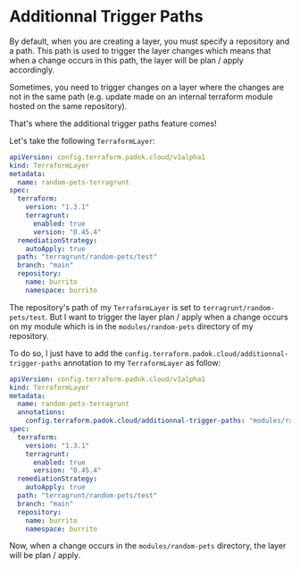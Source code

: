 # Additionnal Trigger Paths

By default, when you are creating a layer, you must specify a repository and a path. This path is used to trigger the layer changes which means that when a change occurs in this path, the layer will be plan / apply accordingly.

Sometimes, you need to trigger changes on a layer where the changes are not in the same path (e.g. update made on an internal terraform module hosted on the same repository).

That's where the additional trigger paths feature comes!

Let's take the following `TerraformLayer`:

```yaml
apiVersion: config.terraform.padok.cloud/v1alpha1
kind: TerraformLayer
metadata:
  name: random-pets-terragrunt
spec:
  terraform:
    version: "1.3.1"
    terragrunt:
      enabled: true
      version: "0.45.4"
  remediationStrategy:
    autoApply: true
  path: "terragrunt/random-pets/test"
  branch: "main"
  repository:
    name: burrito
    namespace: burrito
```

The repository's path of my `TerraformLayer` is set to `terragrunt/random-pets/test`. But I want to trigger the layer plan / apply when a change occurs on my module which is in the `modules/random-pets` directory of my repository.

To do so, I just have to add the `config.terraform.padok.cloud/additionnal-trigger-paths` annotation to my `TerraformLayer` as follow:

```yaml
apiVersion: config.terraform.padok.cloud/v1alpha1
kind: TerraformLayer
metadata:
  name: random-pets-terragrunt
  annotations:
    config.terraform.padok.cloud/additionnal-trigger-paths: "modules/random-pets"
spec:
  terraform:
    version: "1.3.1"
    terragrunt:
      enabled: true
      version: "0.45.4"
  remediationStrategy:
    autoApply: true
  path: "terragrunt/random-pets/test"
  branch: "main"
  repository:
    name: burrito
    namespace: burrito
```

Now, when a change occurs in the `modules/random-pets` directory, the layer will be plan / apply.
